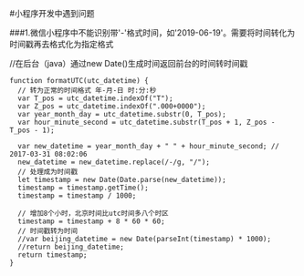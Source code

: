 #小程序开发中遇到问题

###1.微信小程序中不能识别带'-'格式时间，如'2019-06-19'。需要将时间转化为时间戳再去格式化为指定格式

//在后台（java）通过new Date()生成时间返回前台的时间转时间戳
 

    function formatUTC(utc_datetime) {
      // 转为正常的时间格式 年-月-日 时:分:秒
      var T_pos = utc_datetime.indexOf("T");
      var Z_pos = utc_datetime.indexOf(".000+0000");
      var year_month_day = utc_datetime.substr(0, T_pos);
      var hour_minute_second = utc_datetime.substr(T_pos + 1, Z_pos - T_pos - 1);

      var new_datetime = year_month_day + " " + hour_minute_second; // 2017-03-31 08:02:06
      new_datetime = new_datetime.replace(/-/g, "/");
      // 处理成为时间戳
      let timestamp = new Date(Date.parse(new_datetime));
      timestamp = timestamp.getTime();
      timestamp = timestamp / 1000;

      // 增加8个小时，北京时间比utc时间多八个时区
      timestamp = timestamp + 8 * 60 * 60;
      // 时间戳转为时间
      //var beijing_datetime = new Date(parseInt(timestamp) * 1000);
      //return beijing_datetime;
      return timestamp;
    }